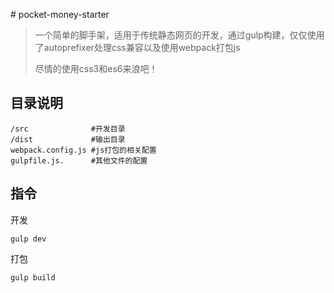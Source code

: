 # pocket-money-starter


> 一个简单的脚手架，适用于传统静态网页的开发，通过gulp构建，仅仅使用了autoprefixer处理css兼容以及使用webpack打包js
> 
> 尽情的使用css3和es6来浪吧！


## 目录说明

```
/src              #开发目录
/dist             #输出目录
webpack.config.js #js打包的相关配置
gulpfile.js.      #其他文件的配置
```


## 指令

开发

	gulp dev

打包

	gulp build

